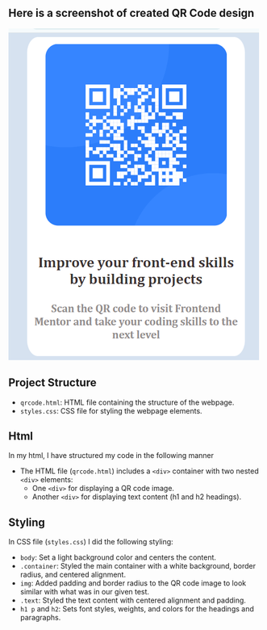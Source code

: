 ## Here is a screenshot of created QR Code design
![My Design Screenshot](QR_Design/images/my_design_screenshot.png)


## Project Structure
- `qrcode.html`: HTML file containing the structure of the webpage.
- `styles.css`: CSS file for styling the webpage elements.

## Html
In my html, I have structured my code in the following manner
- The HTML file (`qrcode.html`) includes a `<div>` container with two nested `<div>` elements:
  - One `<div>` for displaying a QR code image.
  - Another `<div>` for displaying text content (h1 and h2 headings).

## Styling
In CSS file (`styles.css`) I did the following styling:

- `body`: Set a light background color and centers the content.
- `.container`: Styled the main container with a white background, border radius, and centered alignment.
- `img`: Added padding and border radius to the QR code image to look similar with what was in our given test.
- `.text`: Styled the text content with centered alignment and padding.
- `h1 p` and `h2`: Sets font styles, weights, and colors for the headings and paragraphs.
